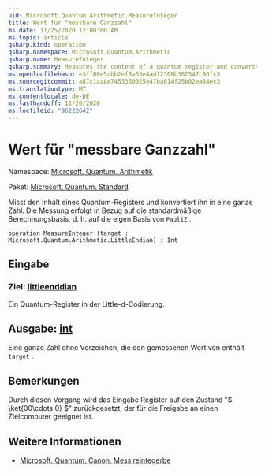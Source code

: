 ```yaml
---
uid: Microsoft.Quantum.Arithmetic.MeasureInteger
title: Wert für "messbare Ganzzahl"
ms.date: 11/25/2020 12:00:00 AM
ms.topic: article
qsharp.kind: operation
qsharp.namespace: Microsoft.Quantum.Arithmetic
qsharp.name: MeasureInteger
qsharp.summary: Measures the content of a quantum register and converts it to an integer. The measurement is performed with respect to the standard computational basis, i.e., the eigenbasis of `PauliZ`.
ms.openlocfilehash: e3ff06e5cbb2ef8a63e4ad12308b382347c90fc3
ms.sourcegitcommit: a87c1aa8e7453360025e47ba614f25b02ea84ec3
ms.translationtype: MT
ms.contentlocale: de-DE
ms.lasthandoff: 11/26/2020
ms.locfileid: "96222642"
---
```

# <a name="measureinteger-operation"></a>Wert für "messbare Ganzzahl"

Namespace: [Microsoft. Quantum. Arithmetik](xref:Microsoft.Quantum.Arithmetic)

Paket: [Microsoft. Quantum. Standard](https://nuget.org/packages/Microsoft.Quantum.Standard)


Misst den Inhalt eines Quantum-Registers und konvertiert ihn in eine ganze Zahl. Die Messung erfolgt in Bezug auf die standardmäßige Berechnungsbasis, d. h. auf die eigen Basis von `PauliZ` .

```qsharp
operation MeasureInteger (target : Microsoft.Quantum.Arithmetic.LittleEndian) : Int
```


## <a name="input"></a>Eingabe

### <a name="target--littleendian"></a>Ziel: [littleenddian](xref:Microsoft.Quantum.Arithmetic.LittleEndian)

Ein Quantum-Register in der Little-d-Codierung.



## <a name="output--int"></a>Ausgabe: [int](xref:microsoft.quantum.lang-ref.int)

Eine ganze Zahl ohne Vorzeichen, die den gemessenen Wert von enthält `target` .

## <a name="remarks"></a>Bemerkungen

Durch diesen Vorgang wird das Eingabe Register auf den Zustand "$ \ket{00\cdots 0} $" zurückgesetzt, der für die Freigabe an einen Zielcomputer geeignet ist.

## <a name="see-also"></a>Weitere Informationen

- [Microsoft. Quantum. Canon. Mess reintegerbe](xref:Microsoft.Quantum.Canon.MeasureIntegerBE)